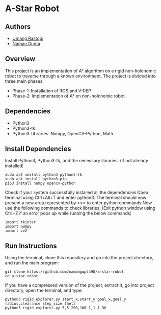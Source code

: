 # A-Star Robot

## Authors
- [Umang Rastogi](https://github.com/urastogi885/)
- [Naman Gupta](https://github.com/namangupta98/)

## Overview
This project is an implementation of A* algorithm on a rigid non-holonomic robot to traverse through a known environment. The project is divided into three main phases.

- Phase-1: Installation of ROS and V-REP
- Phase-2: Implementation of A* on non-holonomic robot

## Dependencies

- Python3
- Python3-tk
- Python3 Libraries: Numpy, OpenCV-Python, Math

## Install Dependencies

Install Python3, Python3-tk, and the necessary libraries: (if not already installed)

```
sudo apt install python3 python3-tk
sudo apt install python3-pip
pip3 install numpy opencv-python
```
Check if your system successfully installed all the dependencies
    Open terminal using Ctrl+Alt+T and enter python3.
    The terminal should now present a new area represented by >>> to enter python commands
    Now use the following commands to check libraries: (Exit python window using Ctrl+Z if an error pops up while running the below commands)

```
import tkinter
import numpy
import cv2
```

## Run Instructions
Using the terminal, clone this repository and go into the project directory, and run the main program:
```
git clone https://github.com/namangupta98/a-star-robot
cd a-star-robot
```
If you have a compressed version of the project, extract it, go into project directory, open the terminal, and type:
```
python3 rigid_explorer.py start_x,start_y goal_x,goal_y radius,clearance step_size theta
python3 rigid_explorer.py 5,5 200,100 1,1 1 30
```

